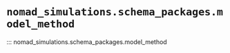 
# `nomad_simulations.schema_packages.model_method`


::: nomad_simulations.schema_packages.model_method
